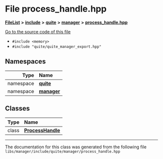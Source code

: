 

# File process\_handle.hpp



[**FileList**](files.md) **>** [**include**](dir_4016f4d3acd3fc8991c53702cd4dc6d5.md) **>** [**quite**](dir_b37ea4b54adf6aca6f6e7e088c5d43d6.md) **>** [**manager**](dir_3f8205de661b2b55b021bbc49d05e58b.md) **>** [**process\_handle.hpp**](process__handle_8hpp.md)

[Go to the source code of this file](process__handle_8hpp_source.md)



* `#include <memory>`
* `#include "quite/quite_manager_export.hpp"`













## Namespaces

| Type | Name |
| ---: | :--- |
| namespace | [**quite**](namespacequite.md) <br> |
| namespace | [**manager**](namespacequite_1_1manager.md) <br> |


## Classes

| Type | Name |
| ---: | :--- |
| class | [**ProcessHandle**](classquite_1_1manager_1_1ProcessHandle.md) <br> |



















































------------------------------
The documentation for this class was generated from the following file `libs/manager/include/quite/manager/process_handle.hpp`

